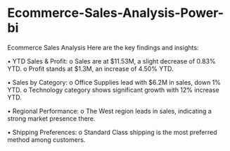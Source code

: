 # Ecommerce-Sales-Analysis-Power-bi
Ecommerce Sales Analysis
Here are the key findings and insights:

•	YTD Sales & Profit:
o	Sales are at $11.53M, a slight decrease of 0.83% YTD.
o	Profit stands at $1.3M, an increase of 4.50% YTD.

•	Sales by Category:
o	Office Supplies lead with $6.2M in sales, down 1% YTD.
o	Technology category shows significant growth with 12% increase YTD.

•	Regional Performance:
o	The West region leads in sales, indicating a strong market presence there.

•	Shipping Preferences:
o	Standard Class shipping is the most preferred method among customers.
